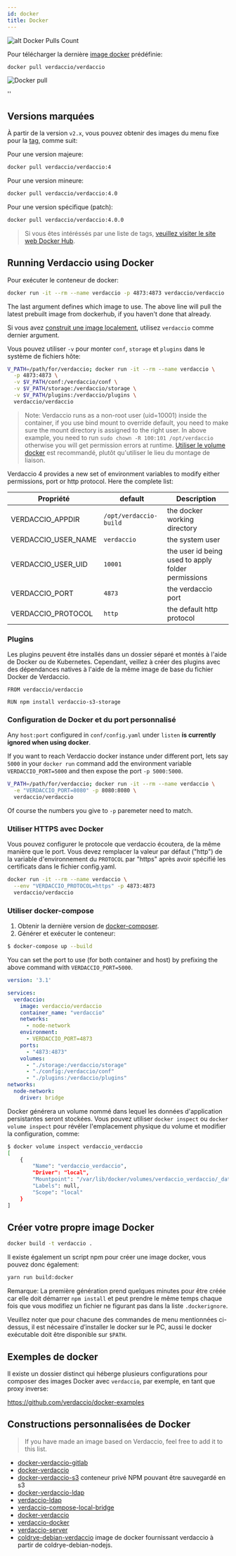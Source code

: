 ```yaml
---
id: docker
title: Docker
---
```


![alt Docker Pulls Count](http://dockeri.co/image/verdaccio/verdaccio "Docker Pulls Count")

Pour télécharger la dernière [image docker](https://hub.docker.com/r/verdaccio/verdaccio/) prédéfinie:

```bash
docker pull verdaccio/verdaccio
```

![Docker pull](assets/docker_verdaccio.gif)

<div id="codefund">''</div>

## Versions marquées

À partir de la version `v2.x`, vous pouvez obtenir des images du menu fixe pour la [tag](https://hub.docker.com/r/verdaccio/verdaccio/tags/), comme suit:

Pour une version majeure:

```bash
docker pull verdaccio/verdaccio:4
```

Pour une version mineure:

```bash
docker pull verdaccio/verdaccio:4.0
```

Pour une version spécifique (patch):

```bash
docker pull verdaccio/verdaccio:4.0.0
```

> Si vous êtes intéréssés par une liste de tags, [veuillez visiter le site web Docker Hub](https://hub.docker.com/r/verdaccio/verdaccio/tags/).

## Running Verdaccio using Docker

Pour exécuter le conteneur de docker:

```bash
docker run -it --rm --name verdaccio -p 4873:4873 verdaccio/verdaccio
```

The last argument defines which image to use. The above line will pull the latest prebuilt image from dockerhub, if you haven't done that already.

Si vous avez [construit une image localement](#build-your-own-docker-image), utilisez `verdaccio` comme dernier argument.

Vous pouvez utiliser `-v` pour monter `conf`, `storage` et `plugins` dans le système de fichiers hôte:

```bash
V_PATH=/path/for/verdaccio; docker run -it --rm --name verdaccio \
  -p 4873:4873 \
  -v $V_PATH/conf:/verdaccio/conf \
  -v $V_PATH/storage:/verdaccio/storage \
  -v $V_PATH/plugins:/verdaccio/plugins \
  verdaccio/verdaccio
```

> Note: Verdaccio runs as a non-root user (uid=10001) inside the container, if you use bind mount to override default, you need to make sure the mount directory is assigned to the right user. In above example, you need to run `sudo chown -R 100:101 /opt/verdaccio` otherwise you will get permission errors at runtime. [Utiliser le volume docker](https://docs.docker.com/storage/volumes/) est recommandé, plutôt qu'utiliser le lieu du montage de liaison.

Verdaccio 4 provides a new set of environment variables to modify either permissions, port or http protocol. Here the complete list:

| Propriété             | default                | Description                                        |
| --------------------- | ---------------------- | -------------------------------------------------- |
| VERDACCIO_APPDIR      | `/opt/verdaccio-build` | the docker working directory                       |
| VERDACCIO_USER_NAME | `verdaccio`            | the system user                                    |
| VERDACCIO_USER_UID  | `10001`                | the user id being used to apply folder permissions |
| VERDACCIO_PORT        | `4873`                 | the verdaccio port                                 |
| VERDACCIO_PROTOCOL    | `http`                 | the default http protocol                          |

### Plugins

Les plugins peuvent être installés dans un dossier séparé et montés à l'aide de Docker ou de Kubernetes. Cependant, veillez à créer des plugins avec des dépendances natives à l'aide de la même image de base du fichier Docker de Verdaccio.

```docker
FROM verdaccio/verdaccio

RUN npm install verdaccio-s3-storage
```

### Configuration de Docker et du port personnalisé

Any `host:port` configured in `conf/config.yaml` under `listen` **is currently ignored when using docker**.

If you want to reach Verdaccio docker instance under different port, lets say `5000` in your `docker run` command add the environment variable `VERDACCIO_PORT=5000` and then expose the port `-p 5000:5000`.

```bash
V_PATH=/path/for/verdaccio; docker run -it --rm --name verdaccio \
  -e "VERDACCIO_PORT=8080" -p 8080:8080 \  
  verdaccio/verdaccio
```

Of course the numbers you give to `-p` paremeter need to match.

### Utiliser HTTPS avec Docker

Vous pouvez configurer le protocole que verdaccio écoutera, de la même manière que le port. Vous devez remplacer la valeur par défaut ("http") de la variable d'environnement du `PROTOCOL` par "https" après avoir spécifié les certificats dans le fichier config.yaml.

```bash
docker run -it --rm --name verdaccio \
  --env "VERDACCIO_PROTOCOL=https" -p 4873:4873
  verdaccio/verdaccio
```

### Utiliser docker-compose

1. Obtenir la dernière version de [docker-composer](https://github.com/docker/compose).
2. Générer et exécuter le conteneur:

```bash
$ docker-compose up --build
```

You can set the port to use (for both container and host) by prefixing the above command with `VERDACCIO_PORT=5000`.

```yaml
version: '3.1'

services:
  verdaccio:
    image: verdaccio/verdaccio
    container_name: "verdaccio"
    networks:
      - node-network
    environment:
      - VERDACCIO_PORT=4873
    ports:
      - "4873:4873"
    volumes:
      - "./storage:/verdaccio/storage"
      - "./config:/verdaccio/conf"
      - "./plugins:/verdaccio/plugins"  
networks:
  node-network:
    driver: bridge
```

Docker générera un volume nommé dans lequel les données d'application persistantes seront stockées. Vous pouvez utiliser `docker inspect` ou `docker volume inspect` pour révéler l'emplacement physique du volume et modifier la configuration, comme:

```bash
$ docker volume inspect verdaccio_verdaccio
[
    {
        "Name": "verdaccio_verdaccio",
        "Driver": "local",
        "Mountpoint": "/var/lib/docker/volumes/verdaccio_verdaccio/_data",
        "Labels": null,
        "Scope": "local"
    }
]

```

## Créer votre propre image Docker

```bash
docker build -t verdaccio .
```

Il existe également un script npm pour créer une image docker, vous pouvez donc également:

```bash
yarn run build:docker
```

Remarque: La première génération prend quelques minutes pour être créée car elle doit démarrer `npm install` et peut prendre le même temps chaque fois que vous modifiez un fichier ne figurant pas dans la liste `.dockerignore`.

Veuillez noter que pour chacune des commandes de menu mentionnées ci-dessus, il est nécessaire d’installer le docker sur le PC, aussi le docker exécutable doit être disponible sur `$PATH`.

## Exemples de docker

Il existe un dossier distinct qui héberge plusieurs configurations pour composer des images Docker avec `verdaccio`, par exemple, en tant que proxy inverse:

<https://github.com/verdaccio/docker-examples>

## Constructions personnalisées de Docker

> If you have made an image based on Verdaccio, feel free to add it to this list.

* [docker-verdaccio-gitlab](https://github.com/snics/docker-verdaccio-gitlab)
* [docker-verdaccio](https://github.com/deployable/docker-verdaccio)
* [docker-verdaccio-s3](https://github.com/asynchrony/docker-verdaccio-s3) conteneur privé NPM pouvant être sauvegardé en s3
* [docker-verdaccio-ldap](https://github.com/snadn/docker-verdaccio-ldap)
* [verdaccio-ldap](https://github.com/nathantreid/verdaccio-ldap)
* [verdaccio-compose-local-bridge](https://github.com/shingtoli/verdaccio-compose-local-bridge)
* [docker-verdaccio](https://github.com/Global-Solutions/docker-verdaccio)
* [verdaccio-docker](https://github.com/idahobean/verdaccio-docker)
* [verdaccio-server](https://github.com/andru255/verdaccio-server)
* [coldrye-debian-verdaccio](https://github.com/coldrye-docker/coldrye-debian-verdaccio) image de docker fournissant verdaccio à partir de coldrye-debian-nodejs.